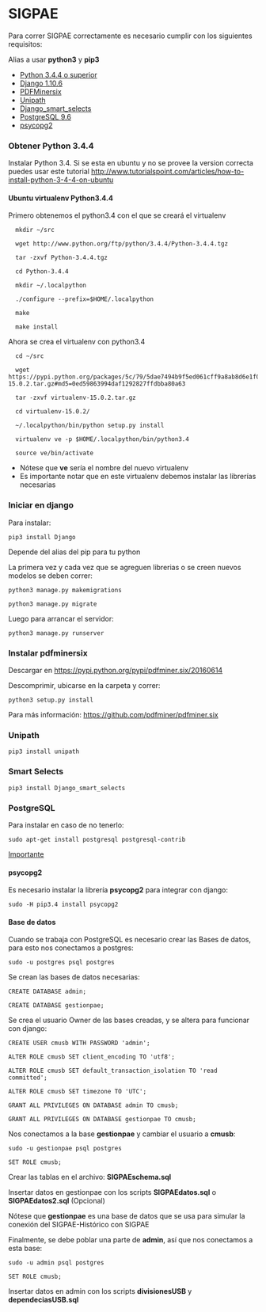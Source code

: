 # SIGPAE

Para correr SIGPAE correctamente es necesario cumplir con los siguientes requisitos:

  Alias a usar **python3** y **pip3**

  - [Python 3.4.4 o superior](#obtener-python-344)
  - [Django 1.10.6](#iniciar-en-django)
  - [PDFMinersix](#instalar-pdfminersix)
  - [Unipath](#unipath)
  - [Django_smart_selects](#smart-selects)
  - [PostgreSQL 9.6](#postgresql)
  - [psycopg2](#psycopg2)

### Obtener Python 3.4.4

Instalar Python 3.4. Si se esta en ubuntu y no se provee la version correcta puedes usar este tutorial
http://www.tutorialspoint.com/articles/how-to-install-python-3-4-4-on-ubuntu


  #### Ubuntu virtualenv Python3.4.4

Primero obtenemos el python3.4 con el que se creará el virtualenv

      mkdir ~/src

      wget http://www.python.org/ftp/python/3.4.4/Python-3.4.4.tgz

      tar -zxvf Python-3.4.4.tgz

      cd Python-3.4.4

      mkdir ~/.localpython

      ./configure --prefix=$HOME/.localpython

      make

      make install

Ahora se crea el virtualenv con python3.4

      cd ~/src

      wget https://pypi.python.org/packages/5c/79/5dae7494b9f5ed061cff9a8ab8d6e1f02db352f3facf907d9eb614fb80e9/virtualenv-15.0.2.tar.gz#md5=0ed59863994daf1292827ffdbba80a63

      tar -zxvf virtualenv-15.0.2.tar.gz

      cd virtualenv-15.0.2/

      ~/.localpython/bin/python setup.py install

      virtualenv ve -p $HOME/.localpython/bin/python3.4

      source ve/bin/activate  

  - Nótese que **ve** sería el nombre del nuevo virtualenv
  - Es importante notar que en este virtualenv debemos instalar las librerías necesarias

### Iniciar en django

Para instalar:

    pip3 install Django

  Depende del alias del pip para tu python

La primera vez y cada vez que se agreguen librerias o se creen nuevos modelos se deben correr:

    python3 manage.py makemigrations 
    
    python3 manage.py migrate

Luego para arrancar el servidor:

    python3 manage.py runserver

### Instalar pdfminersix

  Descargar en https://pypi.python.org/pypi/pdfminer.six/20160614

  Descomprimir, ubicarse en la carpeta y correr:

    python3 setup.py install

  Para más información: https://github.com/pdfminer/pdfminer.six
	
### Unipath
  
    pip3 install unipath

### Smart Selects

    pip3 install Django_smart_selects

### PostgreSQL
  
  Para instalar en caso de no tenerlo:

    sudo apt-get install postgresql postgresql-contrib

  [Importante](#base-de-datos)

  #### psycopg2
  Es necesario instalar la librería **psycopg2** para integrar con django:

    sudo -H pip3.4 install psycopg2

#### Base de datos

  Cuando se trabaja con PostgreSQL es necesario crear las Bases de datos, para esto nos conectamos a postgres:

    sudo -u postgres psql postgres

  Se crean las bases de datos necesarias:

    CREATE DATABASE admin;

    CREATE DATABASE gestionpae;

  Se crea el usuario Owner de las bases creadas, y se altera para funcionar con django:

    CREATE USER cmusb WITH PASSWORD 'admin';

    ALTER ROLE cmusb SET client_encoding TO 'utf8';

    ALTER ROLE cmusb SET default_transaction_isolation TO 'read committed';

    ALTER ROLE cmusb SET timezone TO 'UTC';

    GRANT ALL PRIVILEGES ON DATABASE admin TO cmusb;

    GRANT ALL PRIVILEGES ON DATABASE gestionpae TO cmusb;

  Nos conectamos a la base **gestionpae** y cambiar el usuario a **cmusb**:

    sudo -u gestionpae psql postgres  

    SET ROLE cmusb;

  Crear las tablas en el archivo: **SIGPAEschema.sql**

  Insertar datos en gestionpae con los scripts **SIGPAEdatos.sql** o **SIGPAEdatos2.sql** (Opcional)

  Nótese que **gestionpae** es una base de datos que se usa para simular la conexión del SIGPAE-Histórico con SIGPAE

  Finalmente, se debe poblar una parte de **admin**, así que nos conectamos a esta base:

    sudo -u admin psql postgres  

    SET ROLE cmusb;  

  Insertar datos en admin con los scripts **divisionesUSB** y **dependeciasUSB.sql**
